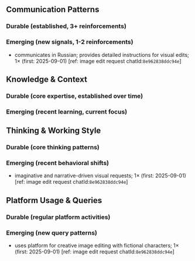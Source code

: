 ## Communication Patterns
### Durable (established, 3+ reinforcements)

### Emerging (new signals, 1-2 reinforcements)
- communicates in Russian; provides detailed instructions for visual edits; 1× (first: 2025-09-01) [ref: image edit request chatId:`8e962838ddc94e`]

## Knowledge & Context
### Durable (core expertise, established over time)

### Emerging (recent learning, current focus)

## Thinking & Working Style
### Durable (core thinking patterns)

### Emerging (recent behavioral shifts)
- imaginative and narrative-driven visual requests; 1× (first: 2025-09-01) [ref: image edit request chatId:`8e962838ddc94e`]

## Platform Usage & Queries
### Durable (regular platform activities)

### Emerging (new query patterns)
- uses platform for creative image editing with fictional characters; 1× (first: 2025-09-01) [ref: image edit request chatId:`8e962838ddc94e`]